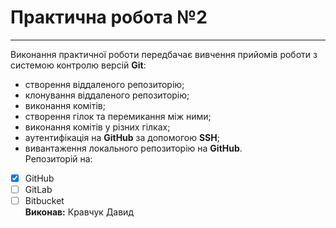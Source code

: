 # Практична робота №2  
***
Виконання практичної роботи передбачає вивчення прийомів роботи з системою контролю версій **Git**:  
* створення віддаленого репозиторію;  
* клонування віддаленого репозиторію;  
* виконання комітів;  
* створення гілок та перемикання між ними;  
* виконання комітів у різних гілках;  
* аутентифікація на **GitHub** за допомогою **SSH**;  
* вивантаження локального репозиторію на **GitHub**.  
Репозиторій на:  
- [x] GitHub  
- [ ] GitLab  
- [ ] Bitbucket  
**Виконав:** Кравчук Давид
